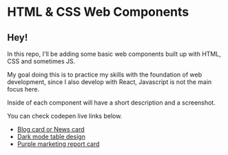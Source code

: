 # HTML & CSS Web Components

## Hey!

In this repo, I'll be adding some basic web components built up with HTML, CSS and sometimes JS.

My goal doing this is to practice my skills with the foundation of web development, since I also develop with React, Javascript is not the main focus here.

Inside of each component will have a short description and a screenshot. 

You can check codepen live links below.

* [Blog card or News card](https://codepen.io/pbruny/full/XWXObeM)
* [Dark mode table design](https://codepen.io/pbruny/full/XWXOdJK)
* [Purple marketing report card](https://codepen.io/pbruny/full/bGEZmxJ)